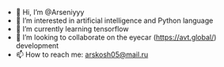 - 👋 Hi, I’m @Arseniyyy
- 👀 I’m interested in artificial intelligence and Python language
- 🌱 I’m currently learning tensorflow
- 💞️ I’m looking to collaborate on the eyecar (https://avt.global/) development
- 📫 How to reach me: arskosh05@mail.ru
